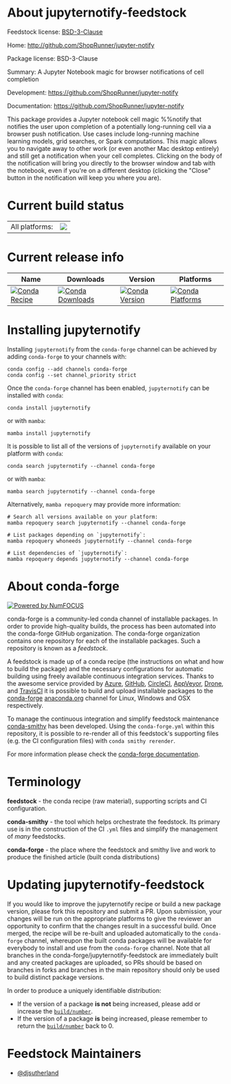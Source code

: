 About jupyternotify-feedstock
=============================

Feedstock license: [BSD-3-Clause](https://github.com/conda-forge/jupyternotify-feedstock/blob/main/LICENSE.txt)

Home: http://github.com/ShopRunner/jupyter-notify

Package license: BSD-3-Clause

Summary: A Jupyter Notebook magic for browser notifications of cell completion

Development: https://github.com/ShopRunner/jupyter-notify

Documentation: https://github.com/ShopRunner/jupyter-notify

This package provides a Jupyter notebook cell magic %%notify that notifies
the user upon completion of a potentially long-running cell via a browser
push notification. Use cases include long-running machine learning models,
grid searches, or Spark computations. This magic allows you to navigate
away to other work (or even another Mac desktop entirely) and still get a
notification when your cell completes. Clicking on the body of the
notification will bring you directly to the browser window and tab with
the notebook, even if you're on a different desktop (clicking the "Close"
button in the notification will keep you where you are).


Current build status
====================


<table><tr><td>All platforms:</td>
    <td>
      <a href="https://dev.azure.com/conda-forge/feedstock-builds/_build/latest?definitionId=3055&branchName=main">
        <img src="https://dev.azure.com/conda-forge/feedstock-builds/_apis/build/status/jupyternotify-feedstock?branchName=main">
      </a>
    </td>
  </tr>
</table>

Current release info
====================

| Name | Downloads | Version | Platforms |
| --- | --- | --- | --- |
| [![Conda Recipe](https://img.shields.io/badge/recipe-jupyternotify-green.svg)](https://anaconda.org/conda-forge/jupyternotify) | [![Conda Downloads](https://img.shields.io/conda/dn/conda-forge/jupyternotify.svg)](https://anaconda.org/conda-forge/jupyternotify) | [![Conda Version](https://img.shields.io/conda/vn/conda-forge/jupyternotify.svg)](https://anaconda.org/conda-forge/jupyternotify) | [![Conda Platforms](https://img.shields.io/conda/pn/conda-forge/jupyternotify.svg)](https://anaconda.org/conda-forge/jupyternotify) |

Installing jupyternotify
========================

Installing `jupyternotify` from the `conda-forge` channel can be achieved by adding `conda-forge` to your channels with:

```
conda config --add channels conda-forge
conda config --set channel_priority strict
```

Once the `conda-forge` channel has been enabled, `jupyternotify` can be installed with `conda`:

```
conda install jupyternotify
```

or with `mamba`:

```
mamba install jupyternotify
```

It is possible to list all of the versions of `jupyternotify` available on your platform with `conda`:

```
conda search jupyternotify --channel conda-forge
```

or with `mamba`:

```
mamba search jupyternotify --channel conda-forge
```

Alternatively, `mamba repoquery` may provide more information:

```
# Search all versions available on your platform:
mamba repoquery search jupyternotify --channel conda-forge

# List packages depending on `jupyternotify`:
mamba repoquery whoneeds jupyternotify --channel conda-forge

# List dependencies of `jupyternotify`:
mamba repoquery depends jupyternotify --channel conda-forge
```


About conda-forge
=================

[![Powered by
NumFOCUS](https://img.shields.io/badge/powered%20by-NumFOCUS-orange.svg?style=flat&colorA=E1523D&colorB=007D8A)](https://numfocus.org)

conda-forge is a community-led conda channel of installable packages.
In order to provide high-quality builds, the process has been automated into the
conda-forge GitHub organization. The conda-forge organization contains one repository
for each of the installable packages. Such a repository is known as a *feedstock*.

A feedstock is made up of a conda recipe (the instructions on what and how to build
the package) and the necessary configurations for automatic building using freely
available continuous integration services. Thanks to the awesome service provided by
[Azure](https://azure.microsoft.com/en-us/services/devops/), [GitHub](https://github.com/),
[CircleCI](https://circleci.com/), [AppVeyor](https://www.appveyor.com/),
[Drone](https://cloud.drone.io/welcome), and [TravisCI](https://travis-ci.com/)
it is possible to build and upload installable packages to the
[conda-forge](https://anaconda.org/conda-forge) [anaconda.org](https://anaconda.org/)
channel for Linux, Windows and OSX respectively.

To manage the continuous integration and simplify feedstock maintenance
[conda-smithy](https://github.com/conda-forge/conda-smithy) has been developed.
Using the ``conda-forge.yml`` within this repository, it is possible to re-render all of
this feedstock's supporting files (e.g. the CI configuration files) with ``conda smithy rerender``.

For more information please check the [conda-forge documentation](https://conda-forge.org/docs/).

Terminology
===========

**feedstock** - the conda recipe (raw material), supporting scripts and CI configuration.

**conda-smithy** - the tool which helps orchestrate the feedstock.
                   Its primary use is in the construction of the CI ``.yml`` files
                   and simplify the management of *many* feedstocks.

**conda-forge** - the place where the feedstock and smithy live and work to
                  produce the finished article (built conda distributions)


Updating jupyternotify-feedstock
================================

If you would like to improve the jupyternotify recipe or build a new
package version, please fork this repository and submit a PR. Upon submission,
your changes will be run on the appropriate platforms to give the reviewer an
opportunity to confirm that the changes result in a successful build. Once
merged, the recipe will be re-built and uploaded automatically to the
`conda-forge` channel, whereupon the built conda packages will be available for
everybody to install and use from the `conda-forge` channel.
Note that all branches in the conda-forge/jupyternotify-feedstock are
immediately built and any created packages are uploaded, so PRs should be based
on branches in forks and branches in the main repository should only be used to
build distinct package versions.

In order to produce a uniquely identifiable distribution:
 * If the version of a package **is not** being increased, please add or increase
   the [``build/number``](https://docs.conda.io/projects/conda-build/en/latest/resources/define-metadata.html#build-number-and-string).
 * If the version of a package **is** being increased, please remember to return
   the [``build/number``](https://docs.conda.io/projects/conda-build/en/latest/resources/define-metadata.html#build-number-and-string)
   back to 0.

Feedstock Maintainers
=====================

* [@djsutherland](https://github.com/djsutherland/)

